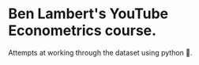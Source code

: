 # Ben Lambert's YouTube Econometrics course.
Attempts at working through the dataset using python :snake:.
